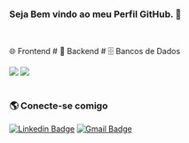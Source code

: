 <h3>Seja Bem vindo ao meu Perfil GitHub. 🤗</h3>
<div align="left" valign="top">
<br/> 
  <p>🌐 Frontend  # 🐍 Backend # 🗄️ Bancos de Dados</p>
  <img src="https://skillicons.dev/icons?i=html,css,js,bootstrap,python,django" style="widht: 50px height="50px" />
  <img src="https://skillicons.dev/icons?i=postgres,mysql,sqlserver" style="widht: 50px height="50px" />
<br/><br/>

### 🌎 Conecte-se comigo
[![Linkedin Badge](https://img.shields.io/badge/-Raphael%20Souza-6633cc?style=flat-square&logo=Linkedin&logoColor=white&link=https://www.linkedin.com/in/raphaelbsouza/)](https://www.linkedin.com/in/raphaelbsouza/) 
[![Gmail Badge](https://img.shields.io/badge/-raphaelstc@gmail.com-6633cc?style=flat-square&logo=Gmail&logoColor=white&link=mailto:raphaelstc@gmail.com)](mailto:raphaelstc@gmail.com)
</div>
